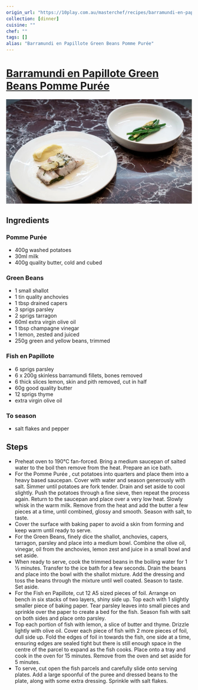 ```yaml
---
origin_url: "https://10play.com.au/masterchef/recipes/barramundi-en-papillote-green-beans-pomme-puree/r220407sjrbh"
collection: [dinner]
cuisine: ""
chef: ""
tags: []
alias: "Barramundi en Papillote Green Beans Pomme Purée"
---
```

# [Barramundi en Papillote Green Beans Pomme Purée](https://10play.com.au/masterchef/recipes/barramundi-en-papillote-green-beans-pomme-puree/r220407sjrbh)
![](../assets/b72ffd66c2b71d5d439b18af1c99fcfd.png)


## Ingredients

### Pomme Purée

-   400g washed potatoes
-   30ml milk
-   400g quality butter, cold and cubed

### Green Beans

-   1 small shallot 
-   1 tin quality anchovies 
-   1 tbsp drained capers
-   3 sprigs parsley
-   2 sprigs tarragon
-   60ml extra virgin olive oil
-   1 tbsp champagne vinegar 
-   1 lemon, zested and juiced
-   250g green and yellow beans, trimmed

### Fish en Papillote

-   6 sprigs parsley
-   6 x 200g skinless barramundi fillets, bones removed
-   6 thick slices lemon, skin and pith removed, cut in half
-   60g good quality butter
-   12 sprigs thyme
-   extra virgin olive oil

### To season

-   salt flakes and pepper

## Steps

-   Preheat oven to 190°C fan-forced. Bring a medium saucepan of salted water to the boil then remove from the heat. Prepare an ice bath.
-   For the Pomme Purée , cut potatoes into quarters and place them into a heavy based saucepan. Cover with water and season generously with salt. Simmer until potatoes are fork tender. Drain and set aside to cool slightly. Push the potatoes through a fine sieve, then repeat the process again. Return to the saucepan and place over a very low heat. Slowly whisk in the warm milk. Remove from the heat and add the butter a few pieces at a time, until combined, glossy and smooth. Season with salt, to taste.
-   Cover the surface with baking paper to avoid a skin from forming and keep warm until ready to serve.
-   For the Green Beans, finely dice the shallot, anchovies, capers, tarragon, parsley and place into a medium bowl. Combine the olive oil, vinegar, oil from the anchovies, lemon zest and juice in a small bowl and set aside.
-   When ready to serve, cook the trimmed beans in the boiling water for 1 ½ minutes. Transfer to the ice bath for a few seconds. Drain the beans and place into the bowl with the shallot mixture. Add the dressing and toss the beans through the mixture until well coated. Season to taste. Set aside.
-   For the Fish en Papillote, cut 12 A5 sized pieces of foil. Arrange on bench in six stacks of two layers, shiny side up. Top each with 1 slightly smaller piece of baking paper. Tear parsley leaves into small pieces and sprinkle over the paper to create a bed for the fish. Season fish with salt on both sides and place onto parsley.
-   Top each portion of fish with lemon, a slice of butter and thyme. Drizzle lightly with olive oil. Cover each piece of fish with 2 more pieces of foil, dull side up. Fold the edges of foil in towards the fish, one side at a time, ensuring edges are sealed tight but there is still enough space in the centre of the parcel to expand as the fish cooks. Place onto a tray and cook in the oven for 15 minutes. Remove from the oven and set aside for 5 minutes.
-   To serve, cut open the fish parcels and carefully slide onto serving plates. Add a large spoonful of the puree and dressed beans to the plate, along with some extra dressing. Sprinkle with salt flakes.